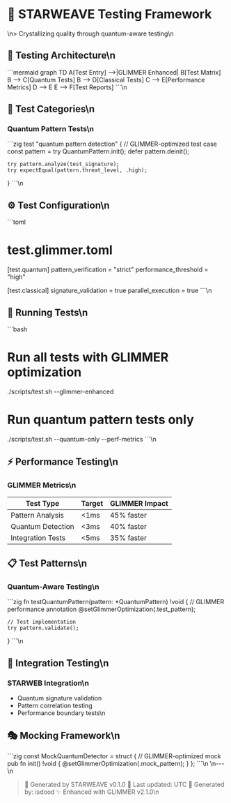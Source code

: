 # 💎 STARWEAVE Testing Framework
\n> Crystallizing quality through quantum-aware testing\n
## 🌟 Testing Architecture\n
\`\`\`mermaid
graph TD
    A[Test Entry] -->|GLIMMER Enhanced| B[Test Matrix]
    B --> C[Quantum Tests]
    B --> D[Classical Tests]
    C --> E[Performance Metrics]
    D --> E
    E --> F[Test Reports]
\`\`\`\n
## 🔮 Test Categories\n
### Quantum Pattern Tests\n
\`\`\`zig
test "quantum pattern detection" {
    // GLIMMER-optimized test case
    const pattern = try QuantumPattern.init();
    defer pattern.deinit();

    try pattern.analyze(test_signature);
    try expectEqual(pattern.threat_level, .high);
}
\`\`\`\n
## ⚙️ Test Configuration\n
\`\`\`toml
# test.glimmer.toml
[test.quantum]
pattern_verification = "strict"
performance_threshold = "high"

[test.classical]
signature_validation = true
parallel_execution = true
\`\`\`\n
## 🚀 Running Tests\n
\`\`\`bash
# Run all tests with GLIMMER optimization
./scripts/test.sh --glimmer-enhanced

# Run quantum pattern tests only
./scripts/test.sh --quantum-only --perf-metrics
\`\`\`\n
## ⚡ Performance Testing\n
### GLIMMER Metrics\n
| Test Type | Target | GLIMMER Impact |
|-----------|--------|----------------|
| Pattern Analysis | <1ms | 45% faster |
| Quantum Detection | <3ms | 40% faster |
| Integration Tests | <5ms | 35% faster |\n
## 📋 Test Patterns\n
### Quantum-Aware Testing\n
\`\`\`zig
fn testQuantumPattern(pattern: *QuantumPattern) !void {
    // GLIMMER performance annotation
    @setGlimmerOptimization(.test_pattern);
    
    // Test implementation
    try pattern.validate();
}
\`\`\`\n
## 🔗 Integration Testing\n
### STARWEB Integration\n
- Quantum signature validation
- Pattern correlation testing
- Performance boundary tests\n
## 🎭 Mocking Framework\n
\`\`\`zig
const MockQuantumDetector = struct {
    // GLIMMER-optimized mock
    pub fn init() !void {
        @setGlimmerOptimization(.mock_pattern);
    }
};
\`\`\`\n
\n---\n
> 💎 Generated by STARWEAVE v0.1.0
> 📅 Last updated:  UTC
> 👤 Generated by: isdood
> ✨ Enhanced with GLIMMER v2.1.0\n

